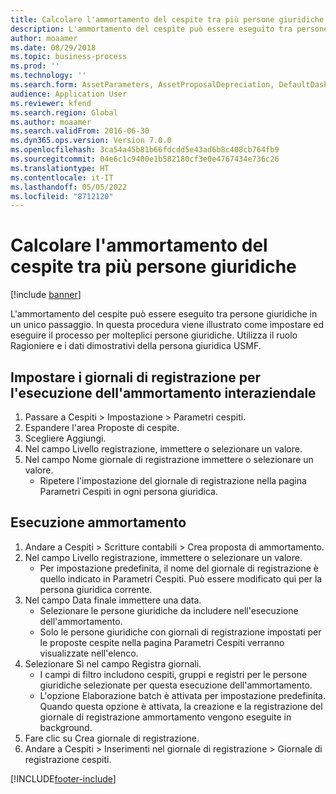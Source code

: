 ```yaml
---
title: Calcolare l'ammortamento del cespite tra più persone giuridiche
description: L'ammortamento del cespite può essere eseguito tra persone giuridiche in un unico passaggio.
author: moaamer
ms.date: 08/29/2018
ms.topic: business-process
ms.prod: ''
ms.technology: ''
ms.search.form: AssetParameters, AssetProposalDepreciation, DefaultDashboard, LedgerJournalTable
audience: Application User
ms.reviewer: kfend
ms.search.region: Global
ms.author: moaamer
ms.search.validFrom: 2016-06-30
ms.dyn365.ops.version: Version 7.0.0
ms.openlocfilehash: 3ca54a45b81b66fdcdd5e43ad6b8c408cb764fb9
ms.sourcegitcommit: 04e6c1c9400e1b582180cf3e0e4767434e736c26
ms.translationtype: HT
ms.contentlocale: it-IT
ms.lasthandoff: 05/05/2022
ms.locfileid: "8712120"
---
```

# <a name="calculate-fixed-asset-depreciation-across-legal-entities"></a>Calcolare l'ammortamento del cespite tra più persone giuridiche

[!include [banner](../../includes/banner.md)]

L'ammortamento del cespite può essere eseguito tra persone giuridiche in un unico passaggio. In questa procedura viene illustrato come impostare ed eseguire il processo per molteplici persone giuridiche. Utilizza il ruolo Ragioniere e i dati dimostrativi della persona giuridica USMF.


## <a name="set-up-cross-company-depreciation-run-journals"></a>Impostare i giornali di registrazione per l'esecuzione dell'ammortamento interaziendale
1. Passare a Cespiti > Impostazione > Parametri cespiti.
2. Espandere l'area Proposte di cespite.
3. Scegliere Aggiungi.
4. Nel campo Livello registrazione, immettere o selezionare un valore.
5. Nel campo Nome giornale di registrazione immettere o selezionare un valore.
    * Ripetere l'impostazione del giornale di registrazione nella pagina Parametri Cespiti in ogni persona giuridica.  

## <a name="depreciation-run"></a>Esecuzione ammortamento
1. Andare a Cespiti > Scritture contabili > Crea proposta di ammortamento.
2. Nel campo Livello registrazione, immettere o selezionare un valore.
    * Per impostazione predefinita, il nome del giornale di registrazione è quello indicato in Parametri Cespiti. Può essere modificato qui per la persona giuridica corrente.  
3. Nel campo Data finale immettere una data.
    * Selezionare le persone giuridiche da includere nell'esecuzione dell'ammortamento.  
    * Solo le persone giuridiche con giornali di registrazione impostati per le proposte cespite nella pagina Parametri Cespiti verranno visualizzate nell'elenco.  
4. Selezionare Sì nel campo Registra giornali.
    * I campi di filtro includono cespiti, gruppi e registri per le persone giuridiche selezionate per questa esecuzione dell'ammortamento.  
    * L'opzione Elaborazione batch è attivata per impostazione predefinita. Quando questa opzione è attivata, la creazione e la registrazione del giornale di registrazione ammortamento vengono eseguite in background.  
5. Fare clic su Crea giornale di registrazione.
6. Andare a Cespiti > Inserimenti nel giornale di registrazione > Giornale di registrazione cespiti.



[!INCLUDE[footer-include](../../../includes/footer-banner.md)]
